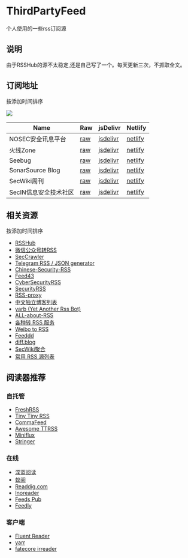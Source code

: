 # ThirdPartyFeed

个人使用的一些rss订阅源

## 说明

由于RSSHub的源不太稳定,还是自己写了一个。每天更新三次，不抓取全文。

## 订阅地址

按添加时间排序

![](https://api.netlify.com/api/v1/badges/061b8651-1b18-4959-a60e-de46942b815b/deploy-status)

Name | Raw | jsDelivr | Netlify
---  | --- | -------- | -------
NOSEC安全讯息平台 | [raw](https://raw.githubusercontent.com/p7e4/ThirdPartyFeed/main/feed/nosec.org.xml) | [jsdelivr](https://cdn.jsdelivr.net/gh/p7e4/ThirdPartyFeed/feed/nosec.org.xml) | [netlify](https://thirdpartyfeed.netlify.app/nosec.org.xml)
火线Zone | [raw](https://raw.githubusercontent.com/p7e4/ThirdPartyFeed/main/feed/zone.huoxian.cn.xml) | [jsdelivr](https://cdn.jsdelivr.net/gh/p7e4/ThirdPartyFeed/feed/zone.huoxian.cn.xml) | [netlify](https://thirdpartyfeed.netlify.app/zone.huoxian.cn.xml)
Seebug | [raw](https://raw.githubusercontent.com/p7e4/ThirdPartyFeed/main/feed/www.seebug.org.xml) | [jsdelivr](https://cdn.jsdelivr.net/gh/p7e4/ThirdPartyFeed/feed/www.seebug.org.xml) | [netlify](https://thirdpartyfeed.netlify.app/www.seebug.org.xml)
SonarSource Blog | [raw](https://raw.githubusercontent.com/p7e4/ThirdPartyFeed/main/feed/blog.sonarsource.com.xml) | [jsdelivr](https://cdn.jsdelivr.net/gh/p7e4/ThirdPartyFeed/feed/blog.sonarsource.com.xml) | [netlify](https://thirdpartyfeed.netlify.app/blog.sonarsource.com.xml)
SecWiki周刊 | [raw](https://raw.githubusercontent.com/p7e4/ThirdPartyFeed/main/feed/www.sec-wiki.com.xml) | [jsdelivr](https://cdn.jsdelivr.net/gh/p7e4/ThirdPartyFeed/feed/www.sec-wiki.com.xml) | [netlify](https://thirdpartyfeed.netlify.app/www.sec-wiki.com.xml)
SecIN信息安全技术社区 | [raw](https://raw.githubusercontent.com/p7e4/ThirdPartyFeed/main/feed/sec-in.com.xml) | [jsdelivr](https://cdn.jsdelivr.net/gh/p7e4/ThirdPartyFeed/feed/sec-in.com.xml)| [netlify](https://thirdpartyfeed.netlify.app/sec-in.com.xml)



## 相关资源

按添加时间排序

- [RSSHub](https://docs.rsshub.app/)
- [微信公众号转RSS](https://wechat2rss.xlab.app/)
- [SecCrawler](https://github.com/Le0nsec/SecCrawler)
- [Telegram RSS / JSON generator](https://tg.i-c-a.su/)
- [Chinese-Security-RSS](https://github.com/zhengjim/Chinese-Security-RSS)
- [Feed43](https://feed43.com/)
- [CyberSecurityRSS](https://github.com/zer0yu/CyberSecurityRSS)
- [SecurityRSS](https://github.com/r0eXpeR/SecurityRSS)
- [RSS-proxy](https://github.com/damoeb/rss-proxy)
- [中文独立博客列表](https://github.com/timqian/chinese-independent-blogs)
- [yarb (Yet Another Rss Bot)](https://github.com/firmianay/yarb)
- [ALL-about-RSS](https://github.com/aboutrss/ALL-about-RSS)
- [各种转 RSS 服务](https://rss.lilydjwg.me/)
- [Weibo to RSS](https://rssfeed.today/weibo/)
- [Feeddd](https://feeddd.org/)
- [diff.blog](https://diff.blog/)
- [SecWiki聚合](https://www.sec-wiki.com/opml/index)
- [常用 RSS 源列表](https://plink.anyfeeder.com/)



## 阅读器推荐
### 自托管
- [FreshRSS](https://github.com/FreshRSS/FreshRSS)
- [Tiny Tiny RSS](https://tt-rss.org/)
- [CommaFeed](https://github.com/Athou/commafeed)
- [Awesome TTRSS](https://ttrss.henry.wang/zh/)
- [Miniflux](https://github.com/miniflux/v2)
- [Stringer](https://github.com/stringer-rss/stringer)

### 在线
- [深蓝阅读](https://bluereader.org/)
- [蚁阅](https://rss.anyant.com/)
- [Readdig.com](https://www.readdig.com/)
- [Inoreader](https://www.inoreader.com/)
- [Feeds Pub](https://feeds.pub/)
- [Feedly](https://feedly.com/)

### 客户端
- [Fluent Reader](https://github.com/yang991178/fluent-reader)
- [yarr](https://github.com/nkanaev/yarr)
- [fatecore irreader](http://irreader.fatecore.com/)


